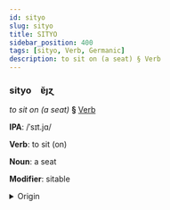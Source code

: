 ```yaml
---
id: sityo
slug: sityo
title: SITYO
sidebar_position: 400
tags: [sityo, Verb, Germanic]
description: to sit on (a seat) § Verb
---
```


### sityo&emsp;<span kind="abugida">ɐ̆ȷɀ</span>

*to sit on (a seat)* **§** [Verb](../../tags/Verb)

**IPA**: /ˈsɪt.jɑ/

**Verb**: to sit (on)

**Noun**: a seat

**Modifier**: sitable

<details>
    <summary>Origin</summary>
    Icelandic sitja /ˈsɪːtja/<br/>
    <em>Germanic Language Family</em>
</details>